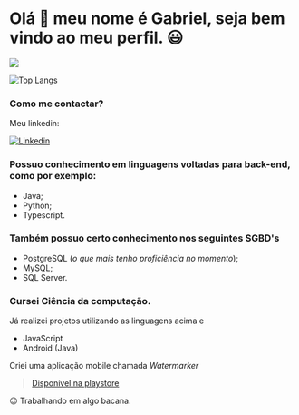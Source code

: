 # Olá 👋 meu nome é Gabriel, seja bem vindo ao meu perfil. 😃

<picture>
  <source
    srcset="https://github-readme-stats.vercel.app/api?username=gomesgr&theme=light&show_icons=true"
    media="(prefers-color-scheme: light)"  
  />
  <img src="https://github-readme-stats.vercel.app/api?username=gomesgr&show_icons=true" />
</picture>

[![Top Langs](https://github-readme-stats.vercel.app/api/top-langs/?username=gomesgr&langs_count=4&layout=compact&theme=flag-india)](https://github.com/anuraghazra/github-readme-stats)

### Como me contactar?
Meu linkedin:

[![Linkedin](https://encrypted-tbn0.gstatic.com/images?q=tbn:ANd9GcTKaUA6xskJPogWuxh0Xxza_ntxoAXKsmzmNYwdY_96k4EzUgNEKbu3HBJS-xmUVMpUGAmWGC_gqIjexlvPJRselvrsjbNpul4&usqp=CAU&ec=45732302)](https://www.linkedin.com/in/gabrielragomes/)

### Possuo conhecimento em linguagens voltadas para back-end, como por exemplo:
- Java;
- Python;
- Typescript.

### Também possuo certo conhecimento nos seguintes SGBD's
- PostgreSQL (*o que mais tenho proficiência no momento*);
- MySQL;
- SQL Server.

### Cursei Ciência da computação.
Já realizei projetos utilizando as linguagens acima e
- JavaScript
- Android (Java)

Criei uma aplicação mobile chamada *Watermarker*
> [Disponível na playstore](https://play.google.com/store/apps/details?id=com.hetch.watermarker)

😉 Trabalhando em algo bacana.
